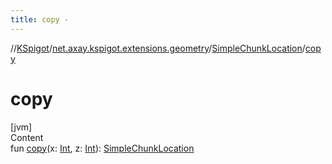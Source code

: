 ```yaml
---
title: copy -
---
```

//[KSpigot](../../index.md)/[net.axay.kspigot.extensions.geometry](../index.md)/[SimpleChunkLocation](index.md)/[copy](copy.md)



# copy  
[jvm]  
Content  
fun [copy](copy.md)(x: [Int](https://kotlinlang.org/api/latest/jvm/stdlib/kotlin/-int/index.html), z: [Int](https://kotlinlang.org/api/latest/jvm/stdlib/kotlin/-int/index.html)): [SimpleChunkLocation](index.md)  



